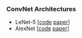 ### ConvNet Architectures

- LeNet-5  [[code](https://github.com/shazzad-hasan/training-reproducible-computer-vision-models/tree/main/LeNet-5)  [paper](https://github.com/shazzad-hasan/reproducible-computer-vision-models/blob/main/papers/LeNet.pdf)]
- AlexNet [[code](https://github.com/shazzad-hasan/training-reproducible-deep-learning-models/tree/main/AlexNet) [paper](https://github.com/shazzad-hasan/reproducible-computer-vision-models/blob/main/papers/alexnet.pdf)]
